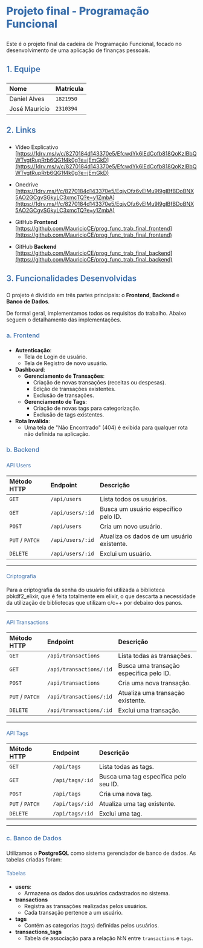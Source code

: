<style>
  h1 {
    color: #3b6fab; 
    padding-bottom: 8px;
    font-weight: 800;
  }
  h2 {
    color: #3b6fab;
    padding-bottom: 6px;
    font-weight: 600;
  }
  h3 {
      color: #3b6fab;
      padding-bottom: 4px;
      font-weight: 500;
  }
  h4 {
      color: #3b6fab; 
      font-weight: 400;
  }
  
</style>

# Projeto final - Programação Funcional

Este é o projeto final da cadeira de Programação Funcional, focado no desenvolvimento de uma aplicação de finanças pessoais.

## 1. Equipe

| Nome           | Matrícula |
| :------------- | :-------- |
| Daniel Alves   | `1821950` |
| José Maurício  | `2310394` |

## 2. Links

* Vídeo Explicativo  
[https://1drv.ms/v/c/8270184d143370e5/EfcwdYk6lEdCofb818QoKzIBbQWTvgtRupRrb6QG1f4k0g?e=jEmGkD](https://1drv.ms/v/c/8270184d143370e5/EfcwdYk6lEdCofb818QoKzIBbQWTvgtRupRrb6QG1f4k0g?e=jEmGkD)

* Onedrive
[https://1drv.ms/f/c/8270184d143370e5/EqjyOfz6vElMu9I9gIBfBDoBNX5AO2GCgvSGkyLC3xmcTQ?e=y1ZmbA](https://1drv.ms/f/c/8270184d143370e5/EqjyOfz6vElMu9I9gIBfBDoBNX5AO2GCgvSGkyLC3xmcTQ?e=y1ZmbA)


* GitHub **Frontend**  
  [https://github.com/MauricioCE/prog_func_trab_final_frontend](https://github.com/MauricioCE/prog_func_trab_final_frontend)

* GitHub **Backend**  
  [https://github.com/MauricioCE/prog_func_trab_final_backend](https://github.com/MauricioCE/prog_func_trab_final_backend)

## 3. Funcionalidades Desenvolvidas

O projeto é dividido em três partes principais: o **Frontend**, **Backend** e **Banco de Dados**.

De formal geral, implementamos todos os requisitos do trabalho. Abaixo seguem o detalhamento das implementações.

### a. Frontend

- **Autenticação**:
  - Tela de Login de usuário.
  - Tela de Registro de novo usuário.
- **Dashboard**:
  - **Gerenciamento de Transações**:
    - Criação de novas transações (receitas ou despesas).
    - Edição de transações existentes.
    - Exclusão de transações.
  - **Gerenciamento de Tags**:
    - Criação de novas tags para categorização.
    - Exclusão de tags existentes.
- **Rota Inválida**:
  - Uma tela de "Não Encontrado" (404) é exibida para qualquer rota não definida na aplicação.

### b. Backend

#### API Users

| Método HTTP     | Endpoint          | Descrição                                  |
| :-------------- | :---------------- | :----------------------------------------- |
| `GET`           | `/api/users`      | Lista todos os usuários.                   |
| `GET`           | `/api/users/:id`  | Busca um usuário específico pelo ID.       |
| `POST`          | `/api/users`      | Cria um novo usuário.                      |
| `PUT` / `PATCH` | `/api/users/:id`  | Atualiza os dados de um usuário existente. |
| `DELETE`        | `/api/users/:id`  | Exclui um usuário.                         |

---

#### Criptografia

Para a criptografia da senha do usuário foi utilizada a biblioteca pbkdf2_elixir, que é feita totalmente em elixir, o que descarta a necessidade da utilização de bibliotecas que utilizam c/c++ por debaixo dos panos.

---

#### API Transactions

| Método HTTP | Endpoint                  | Descrição                               |
| :---------- | :------------------------ | :-------------------------------------- |
| `GET`       | `/api/transactions`       | Lista todas as transações.              |
| `GET`       | `/api/transactions/:id`   | Busca uma transação específica pelo ID. |
| `POST`      | `/api/transactions`       | Cria uma nova transação.                |
| `PUT` / `PATCH` | `/api/transactions/:id` | Atualiza uma transação existente.       |
| `DELETE`    | `/api/transactions/:id`   | Exclui uma transação.                   |                                               |

---

#### API Tags

| Método HTTP | Endpoint        | Descrição                          |
| :---------- | :-------------- | :--------------------------------- |
| `GET`       | `/api/tags`     | Lista todas as tags.               |
| `GET`       | `/api/tags/:id` | Busca uma tag específica pelo seu ID. |
| `POST`      | `/api/tags`     | Cria uma nova tag.                 |
| `PUT` / `PATCH` | `/api/tags/:id` | Atualiza uma tag existente.        |
| `DELETE`    | `/api/tags/:id` | Exclui uma tag.                    |

---

### c. Banco de Dados

Utilizamos o **PostgreSQL** como sistema gerenciador de banco de dados. As tabelas criadas foram:

#### Tabelas

- **users**:
  - Armazena os dados dos usuários cadastrados no sistema.
- **transactions**
  - Registra as transações realizadas pelos usuários.
  - Cada transação pertence a um usuário.
- **tags**
  - Contém as categorias (tags) definidas pelos usuários.
- **transactions_tags**
  - Tabela de associação para a relação N:N entre `transactions` e `tags`.
